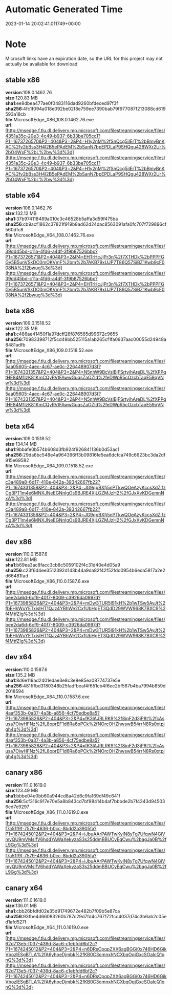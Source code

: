 # Automatic Generated Time
2023-01-14 20:02:41.011749+00:00

# Note
Microsoft links have an expiration date, so the URL for this project may not actually be available for download

## stable x86
**version**:108.0.1462.76  
**size**:120.83 MB  
**sha1**:ee9dbea477ae0f0483116dad9260bfdeced97f3f  
**sha256**:4fc1f094a018e092be02f8e759ee7390bab79f977087f213088cd619593a18cb  
**file**:MicrosoftEdge_X86_108.0.1462.76.exe  
**url**:[http://msedge.f.tlu.dl.delivery.mp.microsoft.com/filestreamingservice/files/4351a35c-20e3-4c49-b937-6b33be705cc1?P1=1673726570&P2=404&P3=2&P4=H1y2nM%2fSnQcg5iIErT%2bBmyBnKAC%2fy2bBss3H4l2B5ePAdEM%2bSanN7bpEPDLaP9SHQgu428WXr2Ur%2bO4WxF%2bL%2bw%3d%3d](http://msedge.f.tlu.dl.delivery.mp.microsoft.com/filestreamingservice/files/4351a35c-20e3-4c49-b937-6b33be705cc1?P1=1673726570&P2=404&P3=2&P4=H1y2nM%2fSnQcg5iIErT%2bBmyBnKAC%2fy2bBss3H4l2B5ePAdEM%2bSanN7bpEPDLaP9SHQgu428WXr2Ur%2bO4WxF%2bL%2bw%3d%3d)  

## stable x64
**version**:108.0.1462.76  
**size**:132.12 MB  
**sha1**:37b974118489a010c3c46528b5affa3d59f475ba  
**sha256**:cb9acf1862c37821f919b8ad62d24dac8563091afa0fc707f729896cf560dfc8  
**file**:MicrosoftEdge_X64_108.0.1462.76.exe  
**url**:[http://msedge.f.tlu.dl.delivery.mp.microsoft.com/filestreamingservice/files/39dd45bd-c11a-4fd6-a4df-3f9b87526bbc?P1=1673726571&P2=404&P3=2&P4=EHTrHcJjPr3n%2f7XTHDk%2bPPPFGGy5B5unVSkDC0mOKVmF%2bm%2b7AKB79xUJP7T86Q57SiBZ1Kwb9cF008NA%2f2bwug%3d%3d](http://msedge.f.tlu.dl.delivery.mp.microsoft.com/filestreamingservice/files/39dd45bd-c11a-4fd6-a4df-3f9b87526bbc?P1=1673726571&P2=404&P3=2&P4=EHTrHcJjPr3n%2f7XTHDk%2bPPPFGGy5B5unVSkDC0mOKVmF%2bm%2b7AKB79xUJP7T86Q57SiBZ1Kwb9cF008NA%2f2bwug%3d%3d)  

## beta x86
**version**:109.0.1518.52  
**size**:122.35 MB  
**sha1**:c486ae41450f1a97dcff26f876565d99672c9655  
**sha256**:70983398712f5cd49bb525115a1ab265cf1fa0937aac00055d24948a8481adfb  
**file**:MicrosoftEdge_X86_109.0.1518.52.exe  
**url**:[http://msedge.f.tlu.dl.delivery.mp.microsoft.com/filestreamingservice/files/5aa05605-4aec-4c67-ae0c-226448907d3f?P1=1674331357&P2=404&P3=2&P4=N5nhW9BcVslBjFSrtyihAreDL%2fXPPqtHE84M1IzK81KmCQyRVtFAwwGuqsZaOZId%2feDWpR5cOzcbTaqE59qVNw%3d%3d](http://msedge.f.tlu.dl.delivery.mp.microsoft.com/filestreamingservice/files/5aa05605-4aec-4c67-ae0c-226448907d3f?P1=1674331357&P2=404&P3=2&P4=N5nhW9BcVslBjFSrtyihAreDL%2fXPPqtHE84M1IzK81KmCQyRVtFAwwGuqsZaOZId%2feDWpR5cOzcbTaqE59qVNw%3d%3d)  

## beta x64
**version**:109.0.1518.52  
**size**:134.14 MB  
**sha1**:9bbafe0b574b608d3fb924f926841136b0d53ac1  
**sha256**:29da6bc548e4a964396ff3b09816fe5ea6dcfca749c6623bc3da2df915e69582  
**file**:MicrosoftEdge_X64_109.0.1518.52.exe  
**url**:[http://msedge.f.tlu.dl.delivery.mp.microsoft.com/filestreamingservice/files/c3a489a8-6d17-410e-842a-39342667fb22?P1=1674331358&P2=404&P3=2&P4=JG9qpBXfj5nPTkwQOeAzyKccsXdZlfzCg3PT1m4e6MNXJNeEGNnIgOs9BJRE4XjLGZMJzH2%2fGJxXvKDGemnNxA%3d%3d](http://msedge.f.tlu.dl.delivery.mp.microsoft.com/filestreamingservice/files/c3a489a8-6d17-410e-842a-39342667fb22?P1=1674331358&P2=404&P3=2&P4=JG9qpBXfj5nPTkwQOeAzyKccsXdZlfzCg3PT1m4e6MNXJNeEGNnIgOs9BJRE4XjLGZMJzH2%2fGJxXvKDGemnNxA%3d%3d)  

## dev x86
**version**:110.0.1587.6  
**size**:122.81 MB  
**sha1**:b69ea3ac8facc3cb8c5059102f4c31d40e4d05a9  
**sha256**:c23f6d4ee3512392d143b44a9da82f42f52fdd0954b6eda5817a2e2d66481fad  
**file**:MicrosoftEdge_X86_110.0.1587.6.exe  
**url**:[http://msedge.f.tlu.dl.delivery.mp.microsoft.com/filestreamingservice/files/bee2da6d-6cf9-40f7-8009-c3926da0997d?P1=1673985826&P2=404&P3=2&P4=mDw3TUR5I91kH%2b1wTSw5AyJt%2fbEHkWuYETxisIHT1QJz4YBhWe2Cx1UbHgET3QdD29WVW968K7BXC9%2f4MtfZIg%3d%3d](http://msedge.f.tlu.dl.delivery.mp.microsoft.com/filestreamingservice/files/bee2da6d-6cf9-40f7-8009-c3926da0997d?P1=1673985826&P2=404&P3=2&P4=mDw3TUR5I91kH%2b1wTSw5AyJt%2fbEHkWuYETxisIHT1QJz4YBhWe2Cx1UbHgET3QdD29WVW968K7BXC9%2f4MtfZIg%3d%3d)  

## dev x64
**version**:110.0.1587.6  
**size**:135.2 MB  
**sha1**:8d6e119ad2401edae3e8c3e8e85ea08774737e5e  
**sha256**:481fffbd3180348b25fadfbeaf4f651cb4f6ee2bf567b4ba7994b859d2018594  
**file**:MicrosoftEdge_X64_110.0.1587.6.exe  
**url**:[http://msedge.f.tlu.dl.delivery.mp.microsoft.com/filestreamingservice/files/4aaf353b-0a37-4a3b-a856-4cf75edbe8a5?P1=1673985826&P2=404&P3=2&P4=fK3lAJRLRK9%2f8iqF2d3jP8t%2fcAsusa7OiwHFNz%2fL8oprEF1d6Ra6pPCk%2fNOrcOHZhwswB54rrN8Rs0xtpjgh4g%3d%3d](http://msedge.f.tlu.dl.delivery.mp.microsoft.com/filestreamingservice/files/4aaf353b-0a37-4a3b-a856-4cf75edbe8a5?P1=1673985826&P2=404&P3=2&P4=fK3lAJRLRK9%2f8iqF2d3jP8t%2fcAsusa7OiwHFNz%2fL8oprEF1d6Ra6pPCk%2fNOrcOHZhwswB54rrN8Rs0xtpjgh4g%3d%3d)  

## canary x86
**version**:111.0.1619.0  
**size**:123.49 MB  
**sha1**:bbbe04e0bb60a944cd8a42d6c9fa169df49c641f  
**sha256**:5cf316c917e70e5a8b843cd7bf88414b4af7bbbde2b7f4343d945036ed7e9297  
**file**:MicrosoftEdge_X86_111.0.1619.0.exe  
**url**:[http://msedge.f.tlu.dl.delivery.mp.microsoft.com/filestreamingservice/files/f7a51f9f-7579-4636-b0cc-8bdd2a3905fa?P1=1674245012&P2=404&P3=2&P4=iJbuAArPAWTwKylN8yTg7UfqwN4GiVmyQU9mVMslfV6hddYAWaXekyzaS3s25ddmBBUCyEqCwu%2bagJa0B%2fL9Gg%3d%3d](http://msedge.f.tlu.dl.delivery.mp.microsoft.com/filestreamingservice/files/f7a51f9f-7579-4636-b0cc-8bdd2a3905fa?P1=1674245012&P2=404&P3=2&P4=iJbuAArPAWTwKylN8yTg7UfqwN4GiVmyQU9mVMslfV6hddYAWaXekyzaS3s25ddmBBUCyEqCwu%2bagJa0B%2fL9Gg%3d%3d)  

## canary x64
**version**:111.0.1619.0  
**size**:136.01 MB  
**sha1**:cbb26bfdfd02e35d91749672e482b7f09b5e87ca  
**sha256**:93fbe4d66083260b787c29d7fd4c767172fcc4037d74c3b6ab2c05ed1afd527f  
**file**:MicrosoftEdge_X64_111.0.1619.0.exe  
**url**:[http://msedge.f.tlu.dl.delivery.mp.microsoft.com/filestreamingservice/files/62d713e5-f037-439d-8ac6-c1ebfdd6bf2c?P1=1674245012&P2=404&P3=2&P4=n6DRsCpqpZXX6agBGGi0x746HD6GikVbozlESgBTLA%2fA6yhoeDjmbk%2fKB0C3omnxhNCXbqOqjGxcSOaIcQ1qnQ%3d%3d](http://msedge.f.tlu.dl.delivery.mp.microsoft.com/filestreamingservice/files/62d713e5-f037-439d-8ac6-c1ebfdd6bf2c?P1=1674245012&P2=404&P3=2&P4=n6DRsCpqpZXX6agBGGi0x746HD6GikVbozlESgBTLA%2fA6yhoeDjmbk%2fKB0C3omnxhNCXbqOqjGxcSOaIcQ1qnQ%3d%3d)  

